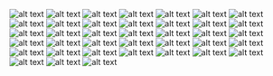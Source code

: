 ![alt text](<Screenshot from 2025-01-27 17-42-28.png>) ![alt text](<Screenshot from 2025-01-27 17-43-29.png>) ![alt text](<Screenshot from 2025-01-27 18-00-50.png>) ![alt text](<Screenshot from 2025-01-27 18-02-22.png>) ![alt text](<Screenshot from 2025-01-27 18-03-37.png>) ![alt text](<Screenshot from 2025-01-27 18-03-49.png>) ![alt text](<Screenshot from 2025-01-27 18-04-25.png>) ![alt text](<Screenshot from 2025-01-27 18-05-33.png>) ![alt text](<Screenshot from 2025-01-27 18-06-08.png>) ![alt text](<Screenshot from 2025-01-27 18-06-51.png>) ![alt text](<Screenshot from 2025-01-27 18-07-34.png>) ![alt text](<Screenshot from 2025-01-27 18-08-07.png>) ![alt text](<Screenshot from 2025-01-27 18-09-35.png>) ![alt text](<Screenshot from 2025-01-27 18-10-01.png>) ![alt text](<Screenshot from 2025-01-27 18-10-25.png>) ![alt text](<Screenshot from 2025-01-27 18-13-34.png>) ![alt text](<Screenshot from 2025-01-27 18-14-33.png>) ![alt text](<Screenshot from 2025-01-27 18-17-32.png>) ![alt text](<Screenshot from 2025-01-27 18-17-54.png>) ![alt text](<Screenshot from 2025-01-27 18-18-08.png>) ![alt text](<Screenshot from 2025-01-27 18-18-42.png>) ![alt text](<Screenshot from 2025-01-27 18-20-11.png>) ![alt text](<Screenshot from 2025-01-27 18-20-41.png>) ![alt text](<Screenshot from 2025-01-27 18-20-48.png>) ![alt text](<Screenshot from 2025-01-27 18-22-29.png>) ![alt text](<Screenshot from 2025-01-27 18-48-31.png>) ![alt text](<Screenshot from 2025-01-27 18-51-33.png>) ![alt text](<Screenshot from 2025-01-27 18-52-05.png>) ![alt text](<Screenshot from 2025-01-27 18-53-38.png>) ![alt text](<Screenshot from 2025-01-27 18-53-52.png>) ![alt text](<Screenshot from 2025-01-27 18-55-21.png>) ![alt text](<Screenshot from 2025-01-27 18-55-48.png>) ![alt text](<Screenshot from 2025-01-27 18-56-28.png>) ![alt text](<Screenshot from 2025-01-27 19-01-23.png>) ![alt text](<Screenshot from 2025-01-27 19-01-47.png>) ![alt text](<Screenshot from 2025-01-27 19-02-24.png>) ![alt text](<Screenshot from 2025-01-27 19-03-11.png>) ![alt text](<Screenshot from 2025-01-27 19-03-45.png>)